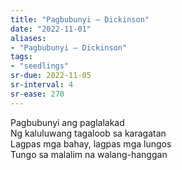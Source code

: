 ```yaml
---
title: "Pagbubunyi — Dickinson"
date: "2022-11-01"
aliases:
- "Pagbubunyi — Dickinson"
tags:
- "seedlings"
sr-due: 2022-11-05
sr-interval: 4
sr-ease: 270
---
```

Pagbubunyi ang paglalakad  
Ng kaluluwang tagaloob sa karagatan  
Lagpas mga bahay, lagpas mga lungos  
Tungo sa malalim na walang-hanggan  